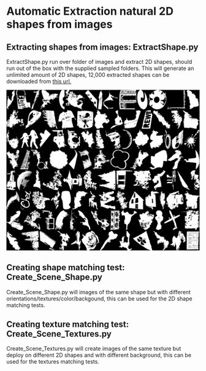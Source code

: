 # Automatic Extraction natural 2D shapes from images 

## Extracting shapes from images: ExtractShape.py

ExtractShape.py run over folder of images and extract 2D shapes, should run out of the box with the supplied sampled folders.
This will generate an unlimited amount of 2D shapes, 12,000 extracted shapes can be downloaded from [this url.](https://drive.google.com/file/d/1Mb6aYvcwqRGdydCY7AFdvs1zwR8JpOwQ/view?usp=drive_link)  


![Sampled extracted shapes](shapes.jpg)

## Creating shape matching test: Create_Scene_Shape.py

Create_Scene_Shape.py will images of the same shape but with different orientations/textures/color/backgound, this can be used for the 2D shape matching tests.

## Creating texture matching test: Create_Scene_Textures.py

Create_Scene_Textures.py will create images of the same texture but deploy on different 2D shapes and with different background, this can be used for the textures matching tests. 

